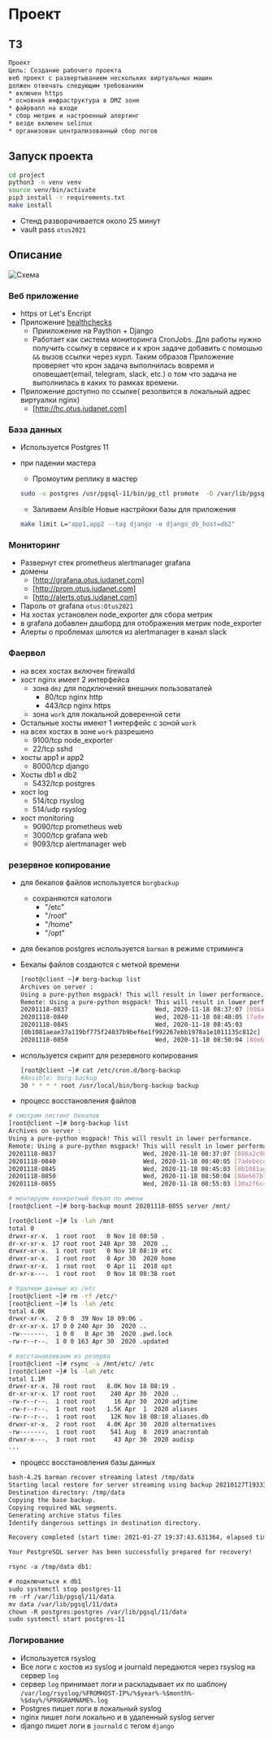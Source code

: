 # Проект

## ТЗ

```txt
Проект
Цель: Создание рабочего проекта
веб проект с развертыванием нескольких виртуальных машин
должен отвечать следующим требованиям
* включен https
* основная инфраструктура в DMZ зоне
* файрвалл на входе
* сбор метрик и настроенный алертинг
* везде включен selinux
* организован централизованный сбор логов
```

## Запуск проекта

```bash
cd project
python3 -m venv venv
source venv/bin/activate
pip3 install -r requirements.txt
make install
```

* Стенд разворачивается около 25 минут
* vault pass ```otus2021```

## Описание

![Схема](./1.drawio.png)

### Веб приложение

* https от Let's Encript
* Приложение [healthchecks](https://github.com/healthchecks/healthchecks)
  * Прииложение на Paython + Django
  * Работает как система мониторинга CronJobs. Для работы нужно получить ссылку в сервисе и к крон задаче добавить с помошью `&&` вызов ссылки через курл. Таким образов Приложение проверяет что крон задача выполнилась вовремя и оповещает(email, telegram, slack, etc.) о том что задача не выполнилась в каких то рамках времени.
* Приложение доступно по ссылке( резолвится в локальный адрес виртуалки nginx)
  * [http://hc.otus.iudanet.com]

### База данных

* Используется Postgres 11
* при падении мастера
  * Промоутим реплику в мастер

  ```bash
  sudo -u postgres /usr/pgsql-11/bin/pg_ctl promote  -D /var/lib/pgsql/11/data/
  ```

  * Заливаем Ansible Новые настрйоки базы для приложения
  
  ```bash
  make limit L="app1,app2 --tag django -e django_db_host=db2"
  ```

### Мониторинг

* Развернут стек prometheus alertmanager grafana
* домены
  * [http://grafana.otus.iudanet.com]
  * [http://prom.otus.iudanet.com]
  * [http://alerts.otus.iudanet.com]
* Пароль от grafana ```otus:Otus2021```
* На хостах установлен  node_exporter  для сбора метрик
* в grafana добавлен дашборд для отображения метрик node_exporter
* Алерты о проблемах шлются из alertmanager в канал slack

### Фаервол

* на всех хостах включен firewalld
* хост nginx имеет 2 интерфейса
  * зона `dmz` для подключений внешних пользоваталей
    * 80/tcp nginx http
    * 443/tcp nginx https
  * зона `work` для локальной доверенной сети
* Остальные хосты имеют 1 интерфейс с зоной `work`
* на всех хостах в зоне `work` разрешено
  * 9100/tcp node_exporter
  * 22/tcp sshd
* хосты app1 и app2
  * 8000/tcp django
* Хосты db1 и db2
  * 5432/tcp postgres
* хост log
  * 514/tcp rsyslog
  * 514/udp rsyslog
* хост monitoring
  * 9090/tcp prometheus web
  * 3000/tcp grafana web
  * 9093/tcp alertmanager web

### резервное копирование

* для бекапов файлов используется ```borgbackup```
  * сохраняются катологи
    * "/etc"
    * "/root"
    * "/home"
    * "/opt"
* для бекапов postgres используется ```barman``` в режиме стриминга
* Бекапы файлов создаются с меткой времени

    ```bash
    [root@client ~]# borg-backup list
    Archives on server :
    Using a pure-python msgpack! This will result in lower performance.
    Remote: Using a pure-python msgpack! This will result in lower performance.
    20201118-0837                        Wed, 2020-11-18 08:37:07 [086a2c98fdf75a8e75b008ba98783da1e9dae3c7d19df69cc6e476e7bda3f1c8]
    20201118-0840                        Wed, 2020-11-18 08:40:05 [7adebece4539add65004879f3f04be73ab99f9a729fc0e71cc6bbbadbe457d3a]
    20201118-0845                        Wed, 2020-11-18 08:45:03 
    [0b1081aeae37a119bf775f24037b9bef6e1f992267ebb1978a1e1011135c812c]
    20201118-0850                        Wed, 2020-11-18 08:50:04 [80e667b78a65a67f3bf5710227a206adb4ef18d7c633c1761083eaedaf817041]
    ```

* используется скрипт для резервного копирования

    ```bash
    [root@client ~]# cat /etc/cron.d/borg-backup 
    #Ansible: borg-backup
    30 * * * * root /usr/local/bin/borg-backup backup
    ```

* процесс восстановления файлов

```bash
# смотрим листинг бекапов
[root@client ~]# borg-backup list
Archives on server :
Using a pure-python msgpack! This will result in lower performance.
Remote: Using a pure-python msgpack! This will result in lower performance.
20201118-0837                        Wed, 2020-11-18 08:37:07 [086a2c98fdf75a8e75b008ba98783da1e9dae3c7d19df69cc6e476e7bda3f1c8]
20201118-0840                        Wed, 2020-11-18 08:40:05 [7adebece4539add65004879f3f04be73ab99f9a729fc0e71cc6bbbadbe457d3a]
20201118-0845                        Wed, 2020-11-18 08:45:03 [0b1081aeae37a119bf775f24037b9bef6e1f992267ebb1978a1e1011135c812c]
20201118-0850                        Wed, 2020-11-18 08:50:04 [80e667b78a65a67f3bf5710227a206adb4ef18d7c633c1761083eaedaf817041]
20201118-0855                        Wed, 2020-11-18 08:55:03 [30a2f6c4faf5aeab4f186b09dd6f688e0859db9095a0fbada931563a04d43f11]

# монтируем конкретный бекап по имени
[root@client ~]# borg-backup mount 20201118-0855 server /mnt/

[root@client ~]# ls -lah /mnt
total 0
drwxr-xr-x.  1 root root   0 Nov 18 08:58 .
dr-xr-xr-x. 17 root root 240 Apr 30  2020 ..
drwxr-xr-x.  1 root root   0 Nov 18 08:19 etc
drwxr-xr-x.  1 root root   0 Apr 30  2020 home
drwxr-xr-x.  1 root root   0 Apr 11  2018 opt
dr-xr-x---.  1 root root   0 Nov 18 08:38 root

# Удаляем данные из /etc
[root@client ~]# rm -rf /etc/*
[root@client ~]# ls -lah /etc
total 4.0K
drwxr-xr-x.  2 0 0  39 Nov 18 09:06 .
dr-xr-xr-x. 17 0 0 240 Apr 30  2020 ..
-rw-------.  1 0 0   0 Apr 30  2020 .pwd.lock
-rw-r--r--.  1 0 0 163 Apr 30  2020 .updated

# восстанавливаем из резерва
[root@client ~]# rsync -a /mnt/etc/ /etc
[root@client ~]# ls -lah /etc
total 1.1M
drwxr-xr-x. 78 root root   8.0K Nov 18 08:19 .
dr-xr-xr-x. 17 root root    240 Apr 30  2020 ..
-rw-r--r--.  1 root root     16 Apr 30  2020 adjtime
-rw-r--r--.  1 root root   1.5K Apr  1  2020 aliases
-rw-r--r--.  1 root root    12K Nov 18 08:18 aliases.db
drwxr-xr-x.  2 root root   4.0K Apr 30  2020 alternatives
-rw-------.  1 root root    541 Aug  8  2019 anacrontab
drwxr-x---.  3 root root     43 Apr 30  2020 audisp
...
```

* процесс восстановления базы данных

```txt
bash-4.2$ barman recover streaming latest /tmp/data
Starting local restore for server streaming using backup 20210127T193336
Destination directory: /tmp/data
Copying the base backup.
Copying required WAL segments.
Generating archive status files
Identify dangerous settings in destination directory.

Recovery completed (start time: 2021-01-27 19:37:43.631364, elapsed time: 1 second)

Your PostgreSQL server has been successfully prepared for recovery!

rsync -a /tmp/data db1:

# подключиться к db1
sudo systemctl stop postgres-11
rm -rf /var/lib/pgsql/11/data
mv data /var/lib/pgsql/11/data
chown -R postgres:postgres /var/lib/pgsql/11/data
sudo systemctl start postgres-11
```

### Логирование

* Используется rsyslog
* Все логи с хостов из syslog и journald передаются через rsyslog на сервер `log`
* сервер `log` принимает логи и раскладывает их по шаблону ```/var/log/rsyslog/%FROMHOST-IP%/%$year%-%$month%-%$day%/%PROGRAMNAME%.log```
* Postgres пишет логи в локальный syslog
* nginx пишет логи локально и в удаленный syslog server
* django пишет логи в `journald` с тегом `django`
